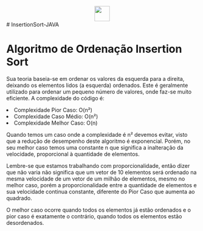   <div align="center">
   <div style="display: inline_block"><br>
     <img align="center" height="40" width="40" src="https://lksistemas.com.br/img/icons/Java-Light.svg">
     </div></div>
# InsertionSort-JAVA
<h1>Algoritmo de Ordenação Insertion Sort</h1>
Sua teoria baseia-se em ordenar os valores da esquerda para a direita, deixando os elementos lidos (a esquerda) ordenados. Este é geralmente utilizado para ordenar um pequeno número de valores, onde faz-se muito eficiente. A complexidade do código é:
<p>
<li>Complexidade Pior Caso: O(n²)</li>
<li>Complexidade Caso Médio: O(n²)</li>
<li>Complexidade Melhor Caso: O(n)</li></p>
<p>Quando temos um caso onde a complexidade é n² devemos evitar, visto que a redução de desempenho deste algoritmo é exponencial. Porém, no seu melhor caso temos uma 
constante n que significa a inalteração da velocidade, proporcional à quantidade de elementos.</p>

<p>Lembre-se que estamos trabalhando com proporcionalidade, então dizer que não varia não significa que um vetor de 10 elementos será ordenado na mesma velocidade de 
um vetor de um milhão de elementos, mesmo no melhor caso, porém a proporcionalidade entre a quantidade de elementos e sua velocidade continua constante, 
diferente do Pior Caso que aumenta ao quadrado.</p>

O melhor caso ocorre quando todos os elementos já estão ordenados e o pior caso é exatamente o contrário, quando todos os elementos estão desordenados. 
